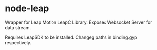 # node-leap

Wrapper for Leap Motion LeapC Library. Exposes Websocket Server for data stream.

Requires LeapSDK to be installed. Changeg paths in binding.gyp respectively.
